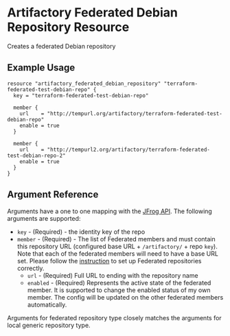 # Artifactory Federated Debian Repository Resource

Creates a federated Debian repository

## Example Usage

```hcl
resource "artifactory_federated_debian_repository" "terraform-federated-test-debian-repo" {
  key = "terraform-federated-test-debian-repo"

  member {
    url    = "http://tempurl.org/artifactory/terraform-federated-test-debian-repo"
    enable = true
  }

  member {
    url    = "http://tempurl2.org/artifactory/terraform-federated-test-debian-repo-2"
    enable = true
  }
}
```

## Argument Reference

Arguments have a one to one mapping with the [JFrog API](https://www.jfrog.com/confluence/display/JFROG/Repository+Configuration+JSON#RepositoryConfigurationJSON-FederatedRepository). The following arguments are supported:

* `key` - (Required) - the identity key of the repo
* `member` - (Required) - The list of Federated members and must contain this repository URL (configured base URL + `/artifactory/` + repo `key`). Note that each of the federated members will need to have a base URL set. Please follow the [instruction](https://www.jfrog.com/confluence/display/JFROG/Working+with+Federated+Repositories#WorkingwithFederatedRepositories-SettingUpaFederatedRepository) to set up Federated repositories correctly.
    * `url` - (Required) Full URL to ending with the repository name
    * `enabled` - (Required) Represents the active state of the federated member. It is supported to change the enabled status of my own member. The config will be updated on the other federated members automatically.

Arguments for federated repository type closely matches the arguments for local generic repository type.
